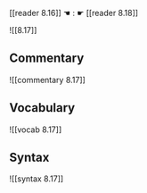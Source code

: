 [[reader 8.16]] ☚ : ☛ [[reader 8.18]]

![[8.17]]

## Commentary

![[commentary 8.17]]

## Vocabulary

![[vocab 8.17]]

## Syntax

![[syntax 8.17]]

